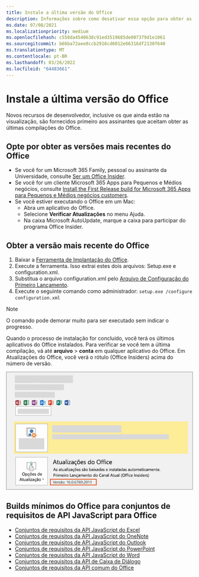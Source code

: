```yaml
---
title: Instale a última versão do Office
description: Informações sobre como desativar essa opção para obter as versões mais recentes do Office.
ms.date: 07/08/2021
ms.localizationpriority: medium
ms.openlocfilehash: c558da4540638c91ed3519685de007379d1e1061
ms.sourcegitcommit: b66ba72aee8ccb2916cd6012e66316df2130f640
ms.translationtype: MT
ms.contentlocale: pt-BR
ms.lasthandoff: 03/26/2022
ms.locfileid: "64483661"
---
```

# <a name="install-the-latest-version-of-office"></a>Instale a última versão do Office

Novos recursos de desenvolvedor, inclusive os que ainda estão na visualização, são fornecidos primeiro aos assinantes que aceitam obter as últimas compilações do Office.

## <a name="opt-in-to-getting-the-latest-builds-of-office"></a>Opte por obter as versões mais recentes do Office

- Se você for um Microsoft 365 Family, pessoal ou assinante da Universidade, consulte [Ser um Office Insider](https://insider.office.com).
- Se você for um cliente Microsoft 365 Apps para Pequenos e Médios negócios, consulte [Install the First Release build for Microsoft 365 Apps para Pequenos e Médios negócios customers](https://support.office.com/article/4dd8ba40-73c0-4468-b778-c7b744d03ead).
- Se você estiver executando o Office em um Mac:
  - Abra um aplicativo do Office.
  - Selecione **Verificar Atualizações** no menu Ajuda.
  - Na caixa Microsoft AutoUpdate, marque a caixa para participar do programa Office Insider.

## <a name="get-the-latest-build-of-office"></a>Obter a versão mais recente do Office

1. Baixar a [Ferramenta de Implantação do Office](https://www.microsoft.com/download/details.aspx?id=49117).
2. Execute a ferramenta. Isso extrai estes dois arquivos: Setup.exe e configuration.xml.
3. Substitua o arquivo configuration.xml pelo [Arquivo de Configuração do Primeiro Lançamento](https://raw.githubusercontent.com/OfficeDev/Office-Add-in-Commands-Samples/master/Tools/FirstReleaseConfig/configuration.xml).
4. Execute o seguinte comando como administrador: `setup.exe /configure configuration.xml`

> [!NOTE]
> O comando pode demorar muito para ser executado sem indicar o progresso.

Quando o processo de instalação for concluído, você terá os últimos aplicativos do Office instalados. Para verificar se você tem a última compilação, vá até **arquivo** > **conta** em qualquer aplicativo do Office. Em Atualizações do Office, você verá o rótulo (Office Insiders) acima do número de versão.

![Uma captura de tela que mostra informações do produto com o rótulo Office Insiders.](../images/office-insiders-label.png)

## <a name="minimum-office-builds-for-office-javascript-api-requirement-sets"></a>Builds mínimos do Office para conjuntos de requisitos de API JavaScript para Office

- [Conjuntos de requisitos da API JavaScript do Excel](/javascript/api/requirement-sets/excel-api-requirement-sets)
- [Conjuntos de requisitos da API JavaScript do OneNote](/javascript/api/requirement-sets/onenote-api-requirement-sets)
- [Conjuntos de requisitos de API JavaScript do Outlook](/javascript/api/requirement-sets/outlook-api-requirement-sets)
- [Conjuntos de requisitos de API JavaScript do PowerPoint](/javascript/api/requirement-sets/powerpoint-api-requirement-sets)
- [Conjuntos de requisitos da API JavaScript do Word](/javascript/api/requirement-sets/word-api-requirement-sets)
- [Conjuntos de requisitos da API de Caixa de Diálogo](/javascript/api/requirement-sets/dialog-api-requirement-sets)
- [Conjuntos de requisitos da API comum do Office](/javascript/api/requirement-sets/office-add-in-requirement-sets)
